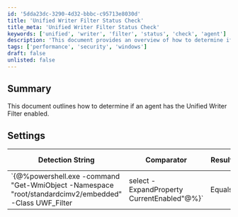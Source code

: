 ```yaml
---
id: '5dda23dc-3290-4d32-bbbc-c95713e8030d'
title: 'Unified Writer Filter Status Check'
title_meta: 'Unified Writer Filter Status Check'
keywords: ['unified', 'writer', 'filter', 'status', 'check', 'agent']
description: 'This document provides an overview of how to determine if an agent has the Unified Writer Filter enabled, including the necessary detection string and applicable settings for Windows operating systems.'
tags: ['performance', 'security', 'windows']
draft: false
unlisted: false
---
```


## Summary

This document outlines how to determine if an agent has the Unified Writer Filter enabled.

## Settings

| Detection String                                                                                          | Comparator | Result | Applicable OS |
|-----------------------------------------------------------------------------------------------------------|------------|--------|----------------|
| `{@%powershell.exe -command "Get-WmiObject -Namespace "root/standardcimv2/embedded" -Class UWF_Filter | select -ExpandProperty CurrentEnabled"@%}` | Equals     | True   | Windows        |
